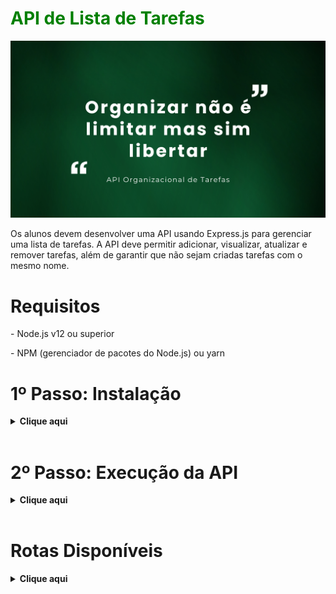 <h1 style='color: green'>API de Lista de Tarefas</h1>
<img src='https://github.com/rossilindo/CRUD-using-GET-POST-PUT-and-DELETE/blob/main/mgt/Organizar-n%C3%A3o-%C3%A9-limitar.png'>

<p>Os alunos devem desenvolver uma API usando Express.js para gerenciar uma lista de tarefas. A API deve permitir adicionar, visualizar, atualizar e remover tarefas, além de garantir que não sejam criadas tarefas com o mesmo nome.<p>

# Requisitos
 <p>- Node.js v12 ou superior</p>
 <p>- NPM (gerenciador de pacotes do Node.js) ou yarn</p>

# 1º Passo: Instalação

<details>
   <summary><b>Clique aqui</b></summary>

 1. Crie uma pasta onde deseja armazenar nosso projeto, e então abra-a e clique na url da pasta, ou então utilize o atalho `Ctrl+L` para selecionar a url, e escreva 'cmd' para abrir o prompt de comando.
 Um prompt de comando irá se abrir, e então execute o comando abaixo:
  
  ```
  git clone https://github.com/rossilindo/CRUD-using-GET-POST-PUT-and-DELETE .
  ``` 

 2. Com o VSCODE aberto, clique em `File` e depois em `Open Folder` ou aperte  `Ctrl+K Ctrl+O` e selecione a pasta onde você clonou o repositório

 3. Abra um terminal apertando `Ctrl+Shift+'` e instale a dependência necessária escrevendo o seguinte comando: 
  ```
  npm install
  ```

  > _Obs.: Caso esteja usando o yarn, utilize o seguinte comando `yarn install
`_

</details>
<br>

# 2º Passo: Execução da API

<details>
   <summary><b>Clique aqui</b></summary>

 1. Após a instalação das dependências, inicie o servidor:
  ```
  node index.js
  ```
  > _Obs.: Ou use `yarn start` caso esteja usando o yarn_

 2. A API estará rodando na porta 3000. Você pode acessá-la em http://localhost:3000

</details>
<br>

# Rotas Disponíveis

<details>
   <summary><b>Clique aqui</b></summary>

## 1. Ver todas as tarefas
   - Rota: GET /tarefas
   - Descrição: Retorna todas as tarefas cadastradas.
   - Exemplo de Resposta:
    
    [
     {
        "id": 1,
        "nome": "Estudar para o exame",
        "status": false
    },
    {
        "id": 2,
        "nome": "Fazer compras",
        "status": true
     }
    ]
   

## 2. Adicionar uma nova tarefa
   - Rota: POST /tarefas
   - Descrição: Adiciona uma nova tarefa. O status é false por padrão (não concluído).
   - Corpo da Requisição:
   ```
   {
     "nome": "Nome da tarefa"
   }
   ```
   - Exemplo de Resposta:
   ```
   {
    "id": 3,
    "nome": "Nome da tarefa",
    "status": false
   }
   ```

## 3. Atualizar uma tarefa existente
   - Rota: PUT /tarefas/:id
   - Descrição: Atualiza uma tarefa existente com base no id, permitindo modificar o nome e o status.
   - Corpo da Requisição:
   ```
   {
    "nome": "Novo nome da tarefa",
    "status": true
   }
   ```
   - Exemplo de Resposta:
   ```
   {
    "id": 1,
    "nome": "Novo nome da tarefa",
    "status": true
   }
   ```

## 4. Excluir uma tarefa
   - Rota: DELETE /tarefas/:id
   - Descrição: Remove uma tarefa da lista com base no id.
   - Exemplo de Resposta:
   ```
   {
    "message": "Tarefa removida com sucesso."
   }
   ```

## 5. Filtrar tarefas por status
   - Rota: GET /tarefas?status=true ou GET /tarefas?status=false
   - Descrição: Filtra as tarefas de acordo com o status (Verdadeiro ou Falso).
   - Exemplo de Resposta:
   ```
   [
    {
     "id": 2,
     "nome": "Fazer compras",
     "status": true
    }
   ]
   ```
</details>
<br>

